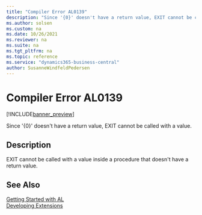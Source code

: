 ```yaml
---
title: "Compiler Error AL0139"
description: "Since '{0}' doesn't have a return value, EXIT cannot be called with a value."
ms.author: solsen
ms.custom: na
ms.date: 10/26/2021
ms.reviewer: na
ms.suite: na
ms.tgt_pltfrm: na
ms.topic: reference
ms.service: "dynamics365-business-central"
author: SusanneWindfeldPedersen
---
```

[//]: # (START>DO_NOT_EDIT)
[//]: # (IMPORTANT:Do not edit any of the content between here and the END>DO_NOT_EDIT.)
[//]: # (Any modifications should be made in the .xml files in the ModernDev repo.)
# Compiler Error AL0139

[!INCLUDE[banner_preview](../includes/banner_preview.md)]

Since '{0}' doesn't have a return value, EXIT cannot be called with a value.

## Description
EXIT cannot be called with a value inside a procedure that doesn't have a return value.  

[//]: # (IMPORTANT: END>DO_NOT_EDIT)
## See Also  
[Getting Started with AL](../devenv-get-started.md)  
[Developing Extensions](../devenv-dev-overview.md)  